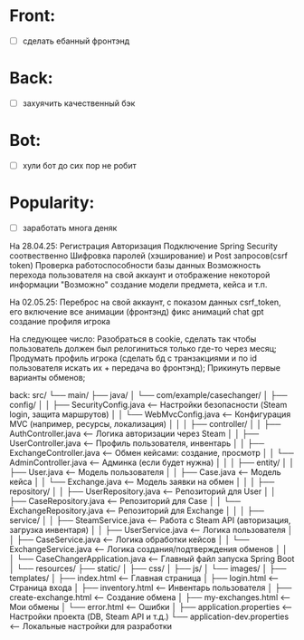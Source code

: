 # Front:
- [ ] сделать ебанный фронтэнд 

# Back:
- [ ] захуячить качественный бэк

# Bot:
- [ ] хули бот до сих пор не робит

# Popularity:
- [ ] заработать многа деняк

На 28.04.25:
Регистрация
Авторизация
Подключение Spring Security соотвественно
Шифровка паролей (хэширование) и Post запросов(csrf token)
Проверка работоспособности базы данных
Возможность перехода пользователя на свой аккаунт и отображение некоторой информации
"Возможно" создание модели предмета, кейса и т.п.

На 02.05.25:
Переброс на свой аккаунт, с показом данных
csrf_token, его включение
все анимации (фронтэнд)
фикс анимаций chat gpt
создание профиля игрока

На следующее число: 
Разобраться в cookie, сделать так чтобы пользователь должен был релогиниться только где-то через месяц;
Продумать профиль игрока (сделать бд с транзакциями и по id пользователя искать их + передача во фронтэнд);
Прикинуть первые варианты обменов;

back:
src/
└── main/
├── java/
│   └── com/example/casechanger/
│       ├── config/
│       │   ├── SecurityConfig.java         <-- Настройки безопасности (Steam login, защита маршрутов)
│       │   └── WebMvcConfig.java            <-- Конфигурация MVC (например, ресурсы, локализация)
│       │
│       ├── controller/
│       │   ├── AuthController.java          <-- Логика авторизации через Steam
│       │   ├── UserController.java          <-- Профиль пользователя, инвентарь
│       │   ├── ExchangeController.java      <-- Обмен кейсами: создание, просмотр
│       │   └── AdminController.java         <-- Админка (если будет нужна)
│       │
│       ├── entity/
│       │   ├── User.java                    <-- Модель пользователя
│       │   ├── Case.java                    <-- Модель кейса
│       │   └── Exchange.java                <-- Модель заявки на обмен
│       │
│       ├── repository/
│       │   ├── UserRepository.java          <-- Репозиторий для User
│       │   ├── CaseRepository.java          <-- Репозиторий для Case
│       │   └── ExchangeRepository.java      <-- Репозиторий для Exchange
│       │
│       ├── service/
│       │   ├── SteamService.java             <-- Работа с Steam API (авторизация, загрузка инвентаря)
│       │   ├── UserService.java              <-- Логика пользователя
│       │   ├── CaseService.java              <-- Логика обработки кейсов
│       │   └── ExchangeService.java          <-- Логика создания/подтверждения обменов
│       │
│       └── CaseChangerApplication.java       <-- Главный файл запуска Spring Boot
│
└── resources/
├── static/
│   ├── css/
│   ├── js/
│   └── images/
│
├── templates/
│   ├── index.html              <-- Главная страница
│   ├── login.html              <-- Страница входа
│   ├── inventory.html          <-- Инвентарь пользователя
│   ├── create-exchange.html    <-- Создание обмена
│   ├── my-exchanges.html       <-- Мои обмены
│   └── error.html              <-- Ошибки
│
├── application.properties      <-- Настройки проекта (DB, Steam API и т.д.)
└── application-dev.properties  <-- Локальные настройки для разработки

